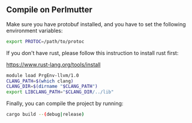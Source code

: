 

## Compile on Perlmutter

Make sure you have protobuf installed, and you have to set the following environment variables:

```bash
export PROTOC=/path/to/protoc
```

If you don't have rust, please follow this instruction to install rust first:

https://www.rust-lang.org/tools/install


```bash
module load PrgEnv-llvm/1.0
CLANG_PATH=$(which clang)
CLANG_DIR=$(dirname "$CLANG_PATH")
export LIBCLANG_PATH="$CLANG_DIR/../lib"
```

Finally, you can compile the project by running:

```bash
cargo build --(debug|release)
```